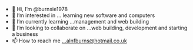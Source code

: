 - 👋 Hi, I’m @burnsie1978
- 👀 I’m interested in ... learning new software and computers
- 🌱 I’m currently learning ...management and web building
- 💞️ I’m looking to collaborate on ...web building, development and starting a business
- 📫 How to reach me ...alnfburns@hotmail.co.uk

<!---
burnsie1978/burnsie1978 is a ✨ special ✨ repository because its `README.md` (this file) appears on your GitHub profile.
You can click the Preview link to take a look at your changes.
--->

